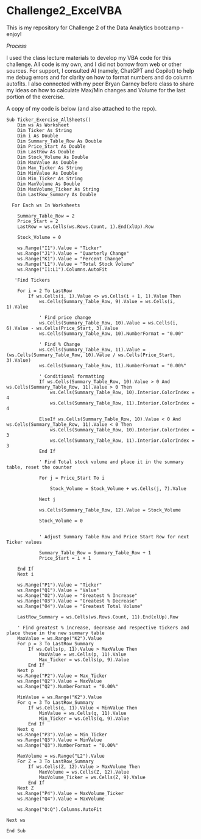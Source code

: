 # Challenge2_ExcelVBA
This is my repository for Challenge 2 of the Data Analytics bootcamp - enjoy!

*Process*

  I used the class lecture materials to develop my VBA code for this challenge. All code is my own, and I did not borrow from web or other sources.
  For support, I consulted AI (namely, ChatGPT and Copilot) to help me debug errors and for clarity on how to format numbers and do column autofits.
  I also connected with my peer Bryan Carney before class to share my ideas on how to calculate Max/Min changes and Volume for the last portion of the exercise.

  A copy of my code is below (and also attached to the repo).

    Sub Ticker_Exercise_AllSheets()
        Dim ws As Worksheet
        Dim Ticker As String
        Dim i As Double
        Dim Summary_Table_Row As Double
        Dim Price_Start As Double
        Dim LastRow As Double
        Dim Stock_Volume As Double
        Dim MaxValue As Double
        Dim Max_Ticker As String
        Dim MinValue As Double
        Dim Min_Ticker As String
        Dim MaxVolume As Double
        Dim MaxVolume_Ticker As String
        Dim LastRow_Summary As Double

      For Each ws In Worksheets
    
        Summary_Table_Row = 2
        Price_Start = 2
        LastRow = ws.Cells(ws.Rows.Count, 1).End(xlUp).Row

        Stock_Volume = 0

        ws.Range("I1").Value = "Ticker"
        ws.Range("J1").Value = "Quarterly Change"
        ws.Range("K1").Value = "Percent Change"
        ws.Range("L1").Value = "Total Stock Volume"
        ws.Range("I1:L1").Columns.AutoFit

       'Find Tickers

        For i = 2 To LastRow
            If ws.Cells(i, 1).Value <> ws.Cells(i + 1, 1).Value Then
                ws.Cells(Summary_Table_Row, 9).Value = ws.Cells(i, 1).Value

                ' Find price change
                ws.Cells(Summary_Table_Row, 10).Value = ws.Cells(i, 6).Value - ws.Cells(Price_Start, 3).Value
                ws.Cells(Summary_Table_Row, 10).NumberFormat = "0.00"

                ' Find % Change
                ws.Cells(Summary_Table_Row, 11).Value = (ws.Cells(Summary_Table_Row, 10).Value / ws.Cells(Price_Start, 3).Value)
                ws.Cells(Summary_Table_Row, 11).NumberFormat = "0.00%"

                ' Conditional formatting
                If ws.Cells(Summary_Table_Row, 10).Value > 0 And ws.Cells(Summary_Table_Row, 11).Value > 0 Then
                    ws.Cells(Summary_Table_Row, 10).Interior.ColorIndex = 4
                    ws.Cells(Summary_Table_Row, 11).Interior.ColorIndex = 4
                    
                ElseIf ws.Cells(Summary_Table_Row, 10).Value < 0 And ws.Cells(Summary_Table_Row, 11).Value < 0 Then
                    ws.Cells(Summary_Table_Row, 10).Interior.ColorIndex = 3
                    ws.Cells(Summary_Table_Row, 11).Interior.ColorIndex = 3
                End If

                ' Find Total stock volume and place it in the summary table, reset the counter
               
                For j = Price_Start To i
                
                    Stock_Volume = Stock_Volume + ws.Cells(j, 7).Value
               
                Next j

                ws.Cells(Summary_Table_Row, 12).Value = Stock_Volume

                Stock_Volume = 0


                ' Adjust Summary Table Row and Price Start Row for next Ticker values
                
                Summary_Table_Row = Summary_Table_Row + 1
                Price_Start = i + 1
            
        End If
        Next i

        ws.Range("P1").Value = "Ticker"
        ws.Range("Q1").Value = "Value"
        ws.Range("O2").Value = "Greatest % Increase"
        ws.Range("O3").Value = "Greatest % Decrease"
        ws.Range("O4").Value = "Greatest Total Volume"

        LastRow_Summary = ws.Cells(ws.Rows.Count, 11).End(xlUp).Row

        ' Find greatest % increase, decrease and respective tickers and place these in the new summary table
        MaxValue = ws.Range("K2").Value
        For p = 3 To LastRow_Summary
            If ws.Cells(p, 11).Value > MaxValue Then
                MaxValue = ws.Cells(p, 11).Value
                Max_Ticker = ws.Cells(p, 9).Value
            End If
        Next p
        ws.Range("P2").Value = Max_Ticker
        ws.Range("Q2").Value = MaxValue
        ws.Range("Q2").NumberFormat = "0.00%"

        MinValue = ws.Range("K2").Value
        For q = 3 To LastRow_Summary
            If ws.Cells(q, 11).Value < MinValue Then
                MinValue = ws.Cells(q, 11).Value
                Min_Ticker = ws.Cells(q, 9).Value
            End If
        Next q
        ws.Range("P3").Value = Min_Ticker
        ws.Range("Q3").Value = MinValue
        ws.Range("Q3").NumberFormat = "0.00%"

        MaxVolume = ws.Range("L2").Value
        For Z = 3 To LastRow_Summary
            If ws.Cells(Z, 12).Value > MaxVolume Then
                MaxVolume = ws.Cells(Z, 12).Value
                MaxVolume_Ticker = ws.Cells(Z, 9).Value
            End If
        Next Z
        ws.Range("P4").Value = MaxVolume_Ticker
        ws.Range("Q4").Value = MaxVolume

        ws.Range("O:Q").Columns.AutoFit
     
    Next ws
    
    End Sub

